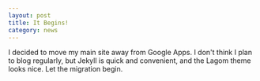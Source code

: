 ```yaml
---
layout: post
title: It Begins!
category: news
---
```


I decided to move my main site away from Google Apps.  I don't think I
plan to blog regularly, but Jekyll is quick and convenient, and the
Lagom theme looks nice.  Let the migration begin.